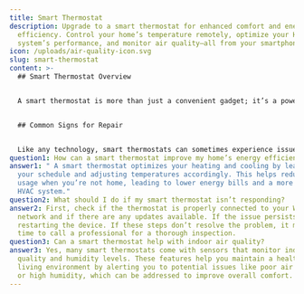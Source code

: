 ```yaml
---
title: Smart Thermostat
description: Upgrade to a smart thermostat for enhanced comfort and energy
  efficiency. Control your home’s temperature remotely, optimize your HVAC
  system’s performance, and monitor air quality—all from your smartphone.
icon: /uploads/air-quality-icon.svg
slug: smart-thermostat
content: >-
  ## Smart Thermostat Overview


  A smart thermostat is more than just a convenient gadget; it’s a powerful tool that can significantly improve your home’s energy efficiency and air quality. Unlike traditional thermostats, smart thermostats allow you to control your home’s temperature remotely via your smartphone or computer, giving you the flexibility to adjust settings whether you’re at home or away. This level of control not only ensures your home stays comfortable but can also lead to substantial energy savings over time. Many smart thermostats also integrate with other smart home devices, offering features like voice control, learning your schedule to optimize temperature settings, and even monitoring air quality to ensure a healthier indoor environment.


  ## Common Signs for Repair


  Like any technology, smart thermostats can sometimes experience issues that require repair. One of the most common signs is if your thermostat isn’t maintaining the set temperature, leading to uncomfortable indoor conditions. If you notice your energy bills are unexpectedly high, it could be a sign that your smart thermostat isn’t functioning efficiently, causing your HVAC system to work harder than necessary. Another indicator is if the thermostat becomes unresponsive, whether the screen freezes, the app won’t connect, or it fails to activate your heating or cooling system as expected. If you encounter any of these issues, it’s a good idea to have a professional take a look to ensure your smart thermostat is operating correctly.
question1: How can a smart thermostat improve my home’s energy efficiency?
answer1: " A smart thermostat optimizes your heating and cooling by learning
  your schedule and adjusting temperatures accordingly. This helps reduce energy
  usage when you’re not home, leading to lower energy bills and a more efficient
  HVAC system."
question2: What should I do if my smart thermostat isn’t responding?
answer2: First, check if the thermostat is properly connected to your Wi-Fi
  network and if there are any updates available. If the issue persists, try
  restarting the device. If these steps don’t resolve the problem, it may be
  time to call a professional for a thorough inspection.
question3: Can a smart thermostat help with indoor air quality?
answer3: Yes, many smart thermostats come with sensors that monitor indoor air
  quality and humidity levels. These features help you maintain a healthier
  living environment by alerting you to potential issues like poor air quality
  or high humidity, which can be addressed to improve overall comfort.
---
```

